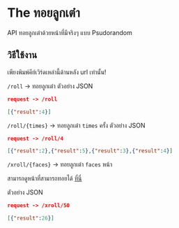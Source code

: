# The ทอยลูกเต๋า

API ทอยลูกเต๋าด้วยหน้าที่มีจริงๆ แบบ Psudorandom

## วิธีใช้งาน

เพียงพิมพ์คีย์เวิร์ดเหล่านี้ด้านหลัง url เท่านั้น!

```/roll``` -> ทอยลูกเต๋า
ตัวอย่าง JSON

```json
request -> /roll

[{"result":4}]
```

```/roll/{times}``` -> ทอยลูกเต๋า ```times``` ครั้ง
ตัวอย่าง JSON

```json
request -> /roll/4

[{"result":2},{"result":5},{"result":3},{"result":4}]
```

```/xroll/{faces}``` -> ทอยลูกเต๋า ```faces``` หน้า

สามารถดูหน้าที่สามารถทอยได้ [ที่นี่](https://en.wikipedia.org/wiki/Dice#Rarer_variations)

ตัวอย่าง JSON

```json
request -> /xroll/50

[{"result":26}]
```
